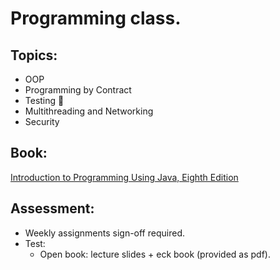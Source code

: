 # Programming class.

## Topics:
+ OOP
+ Programming by Contract
+ Testing :tada:
+ Multithreading and Networking
+ Security

## Book:
[Introduction to Programming Using Java, Eighth Edition](http://math.hws.edu/javanotes/)

## Assessment:
+ Weekly assignments sign-off required.
+ Test:
    + Open book: lecture slides + eck book (provided as pdf).
